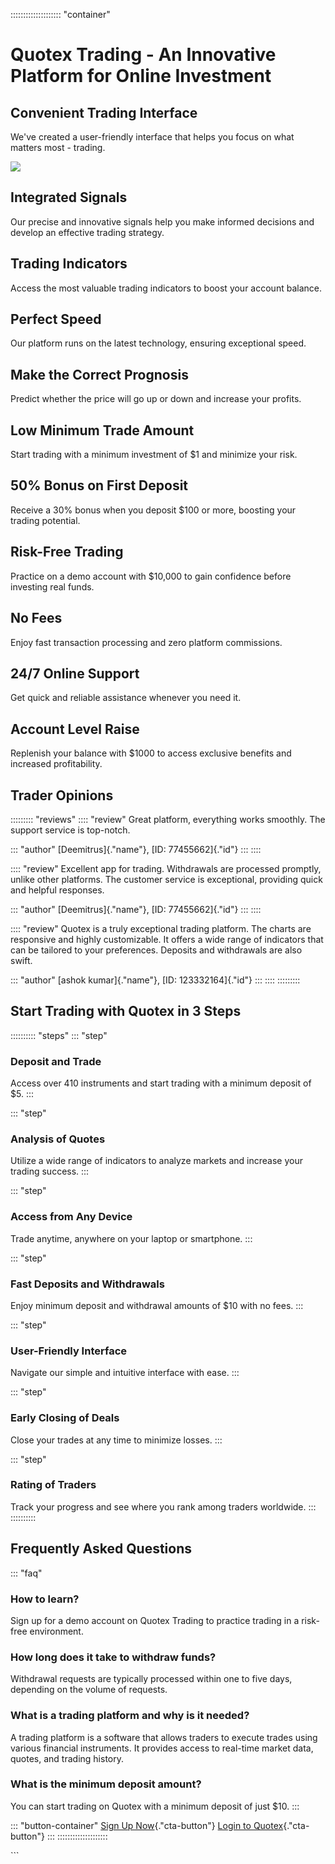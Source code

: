 :::::::::::::::::::: \"container\"
# Quotex Trading - An Innovative Platform for Online Investment

## Convenient Trading Interface

We\'ve created a user-friendly interface that helps you focus on what
matters most - trading.

[![](https://static.quotex.io/files/12_en/300_250.jpg)](https://traff.sbs/brokerqxlid)

## Integrated Signals

Our precise and innovative signals help you make informed decisions and
develop an effective trading strategy.

## Trading Indicators

Access the most valuable trading indicators to boost your account
balance.

## Perfect Speed

Our platform runs on the latest technology, ensuring exceptional speed.

## Make the Correct Prognosis

Predict whether the price will go up or down and increase your profits.

## Low Minimum Trade Amount

Start trading with a minimum investment of \$1 and minimize your risk.

## 50% Bonus on First Deposit

Receive a 30% bonus when you deposit \$100 or more, boosting your
trading potential.

## Risk-Free Trading

Practice on a demo account with \$10,000 to gain confidence before
investing real funds.

## No Fees

Enjoy fast transaction processing and zero platform commissions.

## 24/7 Online Support

Get quick and reliable assistance whenever you need it.

## Account Level Raise

Replenish your balance with \$1000 to access exclusive benefits and
increased profitability.

## Trader Opinions

::::::::: \"reviews\"
:::: \"review\"
Great platform, everything works smoothly. The support service is
top-notch.

::: \"author\"
[Deemitrus]{."name"}, [ID: 77455662]{."id"}
:::
::::

:::: \"review\"
Excellent app for trading. Withdrawals are processed promptly, unlike
other platforms. The customer service is exceptional, providing quick
and helpful responses.

::: \"author\"
[Deemitrus]{."name"}, [ID: 77455662]{."id"}
:::
::::

:::: \"review\"
Quotex is a truly exceptional trading platform. The charts are
responsive and highly customizable. It offers a wide range of indicators
that can be tailored to your preferences. Deposits and withdrawals are
also swift.

::: \"author\"
[ashok kumar]{."name"}, [ID: 123332164]{."id"}
:::
::::
:::::::::

## Start Trading with Quotex in 3 Steps

:::::::::: \"steps\"
::: \"step\"
### Deposit and Trade

Access over 410 instruments and start trading with a minimum deposit of
\$5.
:::

::: \"step\"
### Analysis of Quotes

Utilize a wide range of indicators to analyze markets and increase your
trading success.
:::

::: \"step\"
### Access from Any Device

Trade anytime, anywhere on your laptop or smartphone.
:::

::: \"step\"
### Fast Deposits and Withdrawals

Enjoy minimum deposit and withdrawal amounts of \$10 with no fees.
:::

::: \"step\"
### User-Friendly Interface

Navigate our simple and intuitive interface with ease.
:::

::: \"step\"
### Early Closing of Deals

Close your trades at any time to minimize losses.
:::

::: \"step\"
### Rating of Traders

Track your progress and see where you rank among traders worldwide.
:::
::::::::::

## Frequently Asked Questions

::: \"faq\"
### How to learn?

Sign up for a demo account on Quotex Trading to practice trading in a
risk-free environment.

### How long does it take to withdraw funds?

Withdrawal requests are typically processed within one to five days,
depending on the volume of requests.

### What is a trading platform and why is it needed?

A trading platform is a software that allows traders to execute trades
using various financial instruments. It provides access to real-time
market data, quotes, and trading history.

### What is the minimum deposit amount?

You can start trading on Quotex with a minimum deposit of just \$10.
:::

::: \"button-container\"
[Sign Up
Now](\%22https://traff.sbs/brokerqxsignup\%22){."cta-button"}
[Login to
Quotex](\%22https://traff.sbs/brokerqxsignup\%22){."cta-button"}
:::
::::::::::::::::::::

\`\`\`

